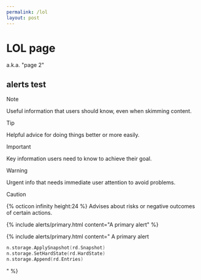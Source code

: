 ```yaml
---
permalink: /lol
layout: post
---
```


# LOL page

a.k.a. "page 2"

## alerts test

> [!NOTE]
> Useful information that users should know, even when skimming content.

> [!TIP]
> Helpful advice for doing things better or more easily.

> [!IMPORTANT]
> Key information users need to know to achieve their goal.

> [!WARNING]
> Urgent info that needs immediate user attention to avoid problems.

> [!CAUTION]
> {% octicon infinity height:24 %}
> Advises about risks or negative outcomes of certain actions.

{% include alerts/primary.html content="A primary alert" %}

{% include alerts/primary.html content="
A primary alert
```go
n.storage.ApplySnapshot(rd.Snapshot)
n.storage.SetHardState(rd.HardState)
n.storage.Append(rd.Entries)
```
" %}

